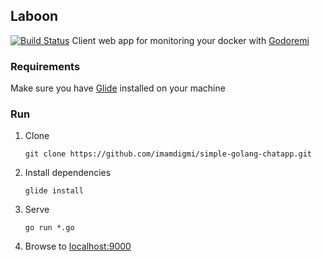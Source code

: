 ## Laboon
[![Build Status](https://travis-ci.org/imamdigmi/laboon.svg?branch=master)](https://travis-ci.org/imamdigmi/laboon)
Client web app for monitoring your docker with [Godoremi](https://github.com/orcinustools/godoremi)

### Requirements
Make sure you have [Glide](https://glide.sh) installed on your machine

### Run

1. Clone
	```
	git clone https://github.com/imamdigmi/simple-golang-chatapp.git
	```
2. Install dependencies
	```
	glide install
	```
3. Serve
	```
	go run *.go
	```
4. Browse to [localhost:9000](http://localhost:9000)
